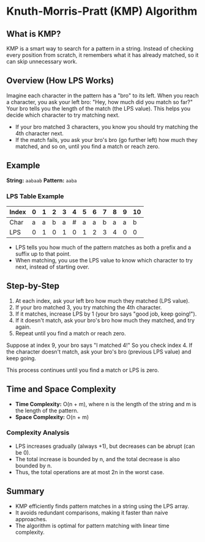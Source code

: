 # Knuth-Morris-Pratt (KMP) Algorithm

## What is KMP?

KMP is a smart way to search for a pattern in a string. Instead of checking every position from scratch, it remembers what it has already matched, so it can skip unnecessary work.

## Overview (How LPS Works)

Imagine each character in the pattern has a "bro" to its left. When you reach a character, you ask your left bro:
"Hey, how much did you match so far?"
Your bro tells you the length of the match (the LPS value).
This helps you decide which character to try matching next.

- If your bro matched 3 characters, you know you should try matching the 4th character next.
- If the match fails, you ask your bro's bro (go further left) how much they matched, and so on, until you find a match or reach zero.

## Example

**String:** `aabaab`
**Pattern:** `aaba`

### LPS Table Example

| Index | 0   | 1   | 2   | 3   | 4   | 5   | 6   | 7   | 8   | 9   | 10  |
| ----- | --- | --- | --- | --- | --- | --- | --- | --- | --- | --- | --- |
| Char  | a   | a   | b   | a   | #   | a   | a   | b   | a   | a   | b   |
| LPS   | 0   | 1   | 0   | 1   | 0   | 1   | 2   | 3   | 4   | 0   | 0   |

- LPS tells you how much of the pattern matches as both a prefix and a suffix up to that point.
- When matching, you use the LPS value to know which character to try next, instead of starting over.

## Step-by-Step

1. At each index, ask your left bro how much they matched (LPS value).
2. If your bro matched 3, you try matching the 4th character.
3. If it matches, increase LPS by 1 (your bro says "good job, keep going!").
4. If it doesn't match, ask your bro's bro how much they matched, and try again.
5. Repeat until you find a match or reach zero.

Suppose at index 9, your bro says "I matched 4!" So you check index 4. If the character doesn't match, ask your bro's bro (previous LPS value) and keep going.

This process continues until you find a match or LPS is zero.

## Time and Space Complexity

- **Time Complexity:** O(n + m), where n is the length of the string and m is the length of the pattern.
- **Space Complexity:** O(n + m)

### Complexity Analysis

- LPS increases gradually (always +1), but decreases can be abrupt (can be 0).
- The total increase is bounded by n, and the total decrease is also bounded by n.
- Thus, the total operations are at most 2n in the worst case.

## Summary

- KMP efficiently finds pattern matches in a string using the LPS array.
- It avoids redundant comparisons, making it faster than naive approaches.
- The algorithm is optimal for pattern matching with linear time complexity.
